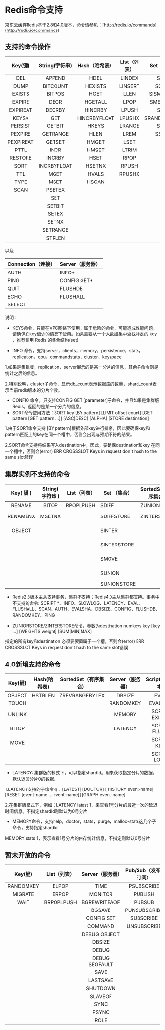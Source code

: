 # Redis命令支持

京东云缓存Redis基于2.8和4.0版本，命令请参见：[http://redis.io/commands](http://redis.io/commands)

## 支持的命令操作

|Key(键)|String(字符串)|Hash（哈希表）|List（列表）|Set（集合）|SortedSet（有序集合）| 
|:--:|:--:|:--:|:--:|:--:|:--:|
|DEL|APPEND|HDEL|LINDEX|SADD|ZADD|            
|DUMP|BITCOUNT|HEXISTS|LINSERT|SCARD|ZCARD|            
|EXISTS|BITPOS|HGET|LLEN|SISMEMBER|ZCOUNT|            
|EXPIRE| DECR |HGETALL| LPOP|SMEMBERS|ZINCRBY|            
|EXPIREAT|DECRBY|HINCRBY|LPUSH|SPOP| ZRANGE|            
|KEYS*|GET|HINCRBYFLOAT|LPUSHX|SRANDMEMBER|ZRANGEBYSCORE|           
|PERSIST|GETBIT|HKEYS|LRANGE       |     	SREM     |ZRANK  |          
|PEXPIRE|GETRANGE|HLEN|    	LREM        |    	SSCAN      | ZREM|            
|PEXPIREAT|GETSET|HMGET|     	LSET         |   	|ZREMRANGEBYRANK|            
|PTTL|INCR|HMSET|LTRIM | |        	ZREMRANGEBYSCORE |           
|RESTORE|INCRBY|HSET|RPOP      | |      	ZREVRANGE |           
|SORT|INCRBYFLOAT|HSETNX|RPUSH  | |          	ZREVRANGEBYSCORE |           
|TTL|MGET|HVALS|RPUSHX     | |       	ZREVRANK|            
|TYPE|MSET|HSCAN| | |       	       	ZSCORE|            
|SCAN|PSETEX| | | |ZSCAN            
| |SET   | |  |       	|ZRANGEBYLEX  |          
| |SETBIT      | | |   |   	ZLEXCOUNT|            
| |SETEX       | | |    | 	ZREMRANGEBYLEX   |         
| |SETNX| | | | |             	
| |SETRANGE   | | | |         	
| |STRLEN    | | | |        	

以及

| Connection（连接） | Server（服务器） |
|--------------------|------------------|
| AUTH               | INFO*            |
| PING               | CONFIG GET*      |
| QUIT               | FLUSHDB          |
| ECHO               | FLUSHALL         |
| SELECT             |                  |         

说明：

- KEYS命令，只能在VPC网络下使用，属于危险的命令，可能造成性能问题，请确保在key很少的情况下使用。如果需要从一个大数据集中查找特定的 key ，推荐使用 Redis 的集合结构(set)

- INFO 命令，支持server，clients，memory，persistence，stats，replication，cpu，commandstats，cluster，keyspace

1.如果是集群版，replication，server展示的是某一分片的信息，其余子命令则是统计之后的信息。

2.特别说明，cluster子命令，显示db_count表示数据库的数量，shard_count表示当前redis版本的分片个数。

- CONFIG 命令，只支持CONFIG GET [parameter]子命令，并且如果是集群版Redis，返回的是某一个分片的信息。
- SORT命令使用方法：SORT key [BY pattern] [LIMIT offset count] [GET pattern [GET pattern ...]] [ASC|DESC] [ALPHA] [STORE destination]

1.由于SORT命令支持 [BY pattern]根据外部key进行排序，因此要确保key和pattern匹配上的key在同一个槽中，否则会出现与预期不符的结果。

2.SORT命令支持将结果写入destination中，因此，要确保destination和key 在同一个槽中，否则会(error) ERR CROSSSLOT Keys in request don't hash to the same slot错误





## 集群实例不支持的命令

| Key( 键 ) | String( 字符串 ) | List（列表） | Set （集合） | SortedSet （有序集合） | Server （服务器） | Transaction( 事务 ) |
|:---------:|:----------------:|-------------:|--------------|------------------------|-------------------|---------------------|
| RENAME    |       BITOP      |    RPOPLPUSH | SDIFF        | ZUNIONSTORE            | SLOWLOG           | DISCARD             |
| RENAMENX  |      MSETNX      |              | SDIFFSTORE   | ZINTERSTORE            | CONFIG REWRITE    | EXEC                |
| OBJECT    |                  |              | SINTER       |                        | CONFIG RESETSTAT  | MULTI               |
|           |                  |              | SINTERSTORE  |                        | COMMAND COUNT     | UNWATCH             |
|           |                  |              | SMOVE        |                        | COMMAND GETKEYS   | WATCH               |
|           |                  |              | SUNION       |                        | COMMAND INFO      |                     |
|           |                  |              | SUNIONSTORE  |                        |                   |                     |
	
- Redis2.8版本主从支持事务，集群不支持；Redis4.0主从集群都支持。事务中不支持的命令: SCRIPT *、INFO、SLOWLOG、LATENCY、EVAL、FLUSHALL、SCAN、AUTH、EVALSHA、DBSIZE、CONFIG、FLUSHDB、RANDOMKEY、PING

- ZUNIONSTORE/ZINTERSTORE命令，参数为destination numkeys key [key ...] [WEIGHTS weight] [SUM|MIN|MAX]

指定的所有key和destination 必须要要同属于一个槽，否则会(error) ERR CROSSSLOT Keys in request don't hash to the same slot错误

## 4.0新增支持的命令

| Key(键) | Hash(哈希表) | SortedSet（有序集合） | Server（服务器） | Scripting(脚本) | HyperLogLog（HLL） |   Geo(地理位置)   |
|:-------:|:------------:|:---------------------:|:----------------:|:---------------:|:------------------:|:-----------------:|
|  OBJECT |    HSTRLEN   |     ZREVRANGEBYLEX    |      DBSIZE      |       EVAL      |        PFADD       |       GEOADD      |
|  TOUCH  |              |                       |     RANDOMKEY    |     EVALSHA     |       PFCOUNT      |     GEORADIUS     |
|  UNLINK |              |                       |      MEMORY      |  SCRIPT EXISTS  |       PFMERGE      | GEORADIUSBYMEMBER |
|  BITOP  |              |                       |      LATENCY     |   SCRIPT FLUSH  |                    |      GEOHASH      |
|   MOVE  |              |                       |                  |   SCRIPT KILL   |                    |       GEOPOS      |
|         |              |                       |                  |   SCRIPT LOAD   |                    |      GEODIST      |

- LATENCY:  集群版的模式下，可以指定shardId。用来获取指定分片的数据，默认返回分片0的数据。

1.LATENCY支持的子命令有：[LATEST] [DOCTOR] [ HISTORY event-name] [RESET [event-name … event-name]] [GRAPH event-name] 

2.在集群版模式下，例如：LATENCY latest 1，来查看1号分片的最近一次的延迟时间信息。不指定shardId则默认为0号分片

- MEMORY命令，支持help，doctor，stats，purge，malloc-stats这几个子命令，支持指定shardId

MEMORY stats 1，表示查看1号分片的内存统计信息，不指定则默认0号分片


   
## 暂未开放的命令

|  Key(键)  | List（列表） | Server（服务器） | Pub/Sub（发布/订阅） |  Cluster(集群) | Connection(连接) |
|:---------:|:------------:|:----------------:|:--------------------:|:-------------:|:----------------:|
| RANDOMKEY |     BLPOP    |       TIME       |      PSUBSCRIBE      |  READWRITE   |      SWAPDB      |
|  MIGRATE  |     BRPOP    |      MONITOR     |        PUBLISH       |   READONLY   |                  |
|    WAIT   |  BRPOPLPUSH  |   BGREWRITEAOF   |        PUBSUB        |  CLUSTER *   |                  |
|           |              |      BGSAVE      |     PUNSUBSCRIBE     |              |                  |
|           |              |    CONFIG SET    |       SUBSCRIBE      |              |                  |
|           |              |      COMMAND     |      UNSUBSCRIBE     |              |                  |
|           |              |   DEBUG OBJECT   |                      |              |                  |
|           |              |      DBSIZE      |                      |              |                  |
|           |              |       DEBUG      |                      |              |                  |
|           |              |  DEBUG SEGFAULT  |                      |              |                  |
|           |              |       SAVE       |                      |              |                  |
|           |              |     LASTSAVE     |                      |              |                  |
|           |              |     SHUTDOWN     |                      |              |                  |
|           |              |      SLAVEOF     |                      |              |                  |
|           |              |       SYNC       |                      |              |                  |
|           |              |       PSYNC      |                      |              |                  |
|           |              |       ROLE       |                      |              |                  |		



